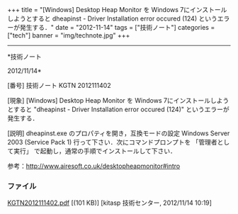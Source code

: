 ﻿+++
title = "[Windows] Desktop Heap Monitor を Windows 7にインストールしようとすると dheapinst  - Driver Installation error occured (124) というエラーが発生する．"
date = "2012-11-14"
tags = ["技術ノート"]
categories = ["tech"]
banner = "img/technote.jpg"
+++

-----------------------------------------------------------------------------------------------------------------------------

*技術ノート

2012/11/14*


[番号]
技術ノート KGTN 2012111402

[現象]
[Windows] Desktop Heap Monitor を Windows
7にインストールしようとすると "dheapinst - Driver Installation error
occured (124)" というエラーが発生する．

[説明]
dheapinst.exe のプロパティを開き，互換モードの設定 Windows Server 2003
(Service Pack 1) 行って下さい．次にコマンドプロンプトを
「管理者として実行」 で起動し，通常の手順でインストールして下さい．

参考：http://www.airesoft.co.uk/desktopheapmonitor#intro


### ファイル





[KGTN2012111402.pdf](http://techreport.kitasp.net/attachments/download/1116/KGTN2012111402.pdf)
 [(101 KB)] [kitasp 技術センター, 2012/11/14
10:19]
